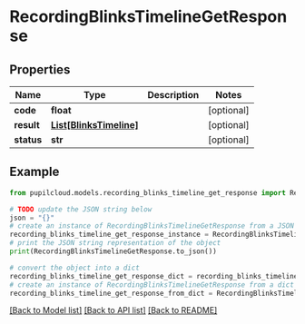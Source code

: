 # RecordingBlinksTimelineGetResponse


## Properties

Name | Type | Description | Notes
------------ | ------------- | ------------- | -------------
**code** | **float** |  | [optional] 
**result** | [**List[BlinksTimeline]**](BlinksTimeline.md) |  | [optional] 
**status** | **str** |  | [optional] 

## Example

```python
from pupilcloud.models.recording_blinks_timeline_get_response import RecordingBlinksTimelineGetResponse

# TODO update the JSON string below
json = "{}"
# create an instance of RecordingBlinksTimelineGetResponse from a JSON string
recording_blinks_timeline_get_response_instance = RecordingBlinksTimelineGetResponse.from_json(json)
# print the JSON string representation of the object
print(RecordingBlinksTimelineGetResponse.to_json())

# convert the object into a dict
recording_blinks_timeline_get_response_dict = recording_blinks_timeline_get_response_instance.to_dict()
# create an instance of RecordingBlinksTimelineGetResponse from a dict
recording_blinks_timeline_get_response_from_dict = RecordingBlinksTimelineGetResponse.from_dict(recording_blinks_timeline_get_response_dict)
```
[[Back to Model list]](../README.md#documentation-for-models) [[Back to API list]](../README.md#documentation-for-api-endpoints) [[Back to README]](../README.md)


